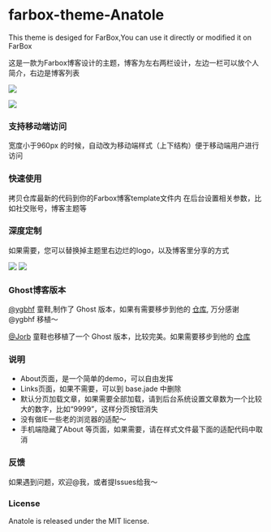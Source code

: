# farbox-theme-Anatole
This theme is desiged for FarBox,You can use it directly or modified it on FarBox 

这是一款为Farbox博客设计的主题，博客为左右两栏设计，左边一栏可以放个人简介，右边是博客列表

![](https://hicaicai.b0.upaiyun.com/work/asdjhkj3.png)

![](https://hicaicai.b0.upaiyun.com/work/ahjsgd73.png)

### 支持移动端访问

宽度小于960px 的时候，自动改为移动端样式（上下结构）便于移动端用户进行访问

### 快速使用

拷贝仓库最新的代码到你的Farbox博客template文件内
在后台设置相关参数，比如社交账号，博客主题等

### 深度定制

如果需要，您可以替换掉主题里右边烂的logo，以及博客里分享的方式

![](https://hicaicai.b0.upaiyun.com/work/2123asudy.png)
![](https://hicaicai.b0.upaiyun.com/work/shajgdu3.png)


### Ghost博客版本

[@ygbhf](http://yangjinkun.cn/) 童鞋,制作了 Ghost 版本，如果有需要移步到他的 [仓库](https://github.com/ygbhf/anatole-ghost-theme), 万分感谢@ygbhf 移植～

[@Jorb](http://jorb.me/) 童鞋也移植了一个 Ghost 版本，比较完美。如果需要移步到他的 [仓库](https://github.com/unh1de/Ghost-Theme-Anatole
)
### 说明

- About页面，是一个简单的demo，可以自由发挥
- Links页面，如果不需要，可以到 base.jade 中删除
- 默认分页加载文章，如果需要全部加载，请到后台系统设置文章数为一个比较大的数字，比如“9999”，这样分页按钮消失
- 没有做IE一些老的浏览器的适配～
- 手机端隐藏了About 等页面，如果需要，请在样式文件最下面的适配代码中取消

### 反馈

如果遇到问题，欢迎@我，或者提Issues给我～

### License

Anatole is released under the MIT license.
